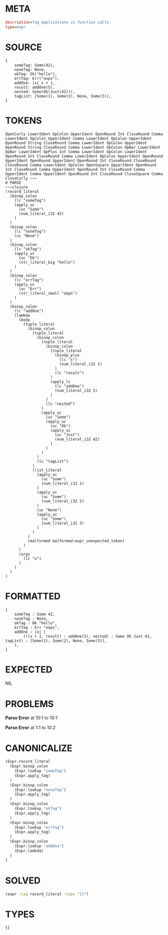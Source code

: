 # META
~~~ini
description=Tag applications vs function calls
type=expr
~~~
# SOURCE
~~~roc
{
    someTag: Some(42),
    noneTag: None,
    okTag: Ok("hello"),
    errTag: Err("oops"),
    addOne: |x| x + 1,
    result: addOne(5),
    nested: Some(Ok(Just(42))),
    tagList: [Some(1), Some(2), None, Some(3)],
}
~~~
# TOKENS
~~~text
OpenCurly LowerIdent OpColon UpperIdent OpenRound Int CloseRound Comma LowerIdent OpColon UpperIdent Comma LowerIdent OpColon UpperIdent OpenRound String CloseRound Comma LowerIdent OpColon UpperIdent OpenRound String CloseRound Comma LowerIdent OpColon OpBar LowerIdent OpBar LowerIdent OpPlus Int Comma LowerIdent OpColon LowerIdent OpenRound Int CloseRound Comma LowerIdent OpColon UpperIdent OpenRound UpperIdent OpenRound UpperIdent OpenRound Int CloseRound CloseRound CloseRound Comma LowerIdent OpColon OpenSquare UpperIdent OpenRound Int CloseRound Comma UpperIdent OpenRound Int CloseRound Comma UpperIdent Comma UpperIdent OpenRound Int CloseRound CloseSquare Comma CloseCurly ~~~
# PARSE
~~~clojure
(record_literal
  (binop_colon
    (lc "someTag")
    (apply_uc
      (uc "Some")
      (num_literal_i32 42)
    )
  )
  (binop_colon
    (lc "noneTag")
    (uc "None")
  )
  (binop_colon
    (lc "okTag")
    (apply_uc
      (uc "Ok")
      (str_literal_big "hello")
    )
  )
  (binop_colon
    (lc "errTag")
    (apply_uc
      (uc "Err")
      (str_literal_small "oops")
    )
  )
  (binop_colon
    (lc "addOne")
    (lambda
      (body
        (tuple_literal
          (binop_colon
            (tuple_literal
              (binop_colon
                (tuple_literal
                  (binop_colon
                    (tuple_literal
                      (binop_plus
                        (lc "x")
                        (num_literal_i32 1)
                      )
                      (lc "result")
                    )
                    (apply_lc
                      (lc "addOne")
                      (num_literal_i32 5)
                    )
                  )
                  (lc "nested")
                )
                (apply_uc
                  (uc "Some")
                  (apply_uc
                    (uc "Ok")
                    (apply_uc
                      (uc "Just")
                      (num_literal_i32 42)
                    )
                  )
                )
              )
              (lc "tagList")
            )
            (list_literal
              (apply_uc
                (uc "Some")
                (num_literal_i32 1)
              )
              (apply_uc
                (uc "Some")
                (num_literal_i32 2)
              )
              (uc "None")
              (apply_uc
                (uc "Some")
                (num_literal_i32 3)
              )
            )
          )
          (malformed malformed:expr_unexpected_token)
        )
      )
      (args
        (lc "x")
      )
    )
  )
)
~~~
# FORMATTED
~~~roc
{
	someTag : Some 42,
	noneTag : None,
	okTag : Ok "hello",
	errTag : Err "oops",
	addOne : |x| (
		(((x + 1, result) : addOne(5), nested) : Some Ok Just 42, tagList) : [Some(1), Some(2), None, Some(3)],
	),
}
~~~
# EXPECTED
NIL
# PROBLEMS
**Parse Error**
at 10:1 to 10:1

**Parse Error**
at 1:1 to 10:2

# CANONICALIZE
~~~clojure
(Expr.record_literal
  (Expr.binop_colon
    (Expr.lookup "someTag")
    (Expr.apply_tag)
  )
  (Expr.binop_colon
    (Expr.lookup "noneTag")
    (Expr.apply_tag)
  )
  (Expr.binop_colon
    (Expr.lookup "okTag")
    (Expr.apply_tag)
  )
  (Expr.binop_colon
    (Expr.lookup "errTag")
    (Expr.apply_tag)
  )
  (Expr.binop_colon
    (Expr.lookup "addOne")
    (Expr.lambda)
  )
)
~~~
# SOLVED
~~~clojure
(expr :tag record_literal :type "{}")
~~~
# TYPES
~~~roc
{}
~~~
